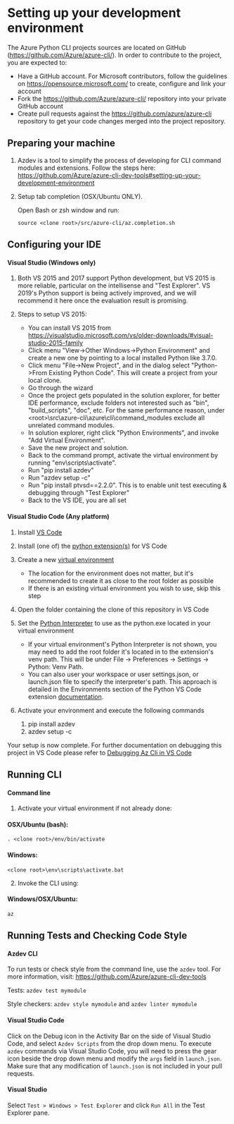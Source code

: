 ﻿Setting up your development environment
========================================
The Azure Python CLI projects sources are located on GitHub (https://github.com/Azure/azure-cli/). In order to contribute to the project, you are expected to:
-    Have a GitHub account. For Microsoft contributors, follow the guidelines on https://opensource.microsoft.com/ to create, configure and link your account
-    Fork the  https://github.com/Azure/azure-cli/ repository into your private GitHub account
-    Create pull requests against the https://github.com/azure/azure-cli repository to get your code changes merged into the project repository.

## Preparing your machine
1. Azdev is a tool to simplify the process of developing for CLI command modules and extensions. Follow the steps here: https://github.com/Azure/azure-cli-dev-tools#setting-up-your-development-environment
2. Setup tab completion (OSX/Ubuntu ONLY).

    Open Bash or zsh window and run:

    ```Shell
    source <clone root>/src/azure-cli/az.completion.sh
    ```

## Configuring your IDE
#### Visual Studio (Windows only)
1. Both VS 2015 and 2017 support Python development, but VS 2015 is more reliable, particular on the intellisense and "Test Explorer". VS 2019's Python support is being actively improved, and we will recommend it here once the evaluation result is promising.  
2. Steps to setup VS 2015:

   - You can install VS 2015 from https://visualstudio.microsoft.com/vs/older-downloads/#visual-studio-2015-family
   - Click menu "View->Other Windows->Python Environment" and create a new one by pointing to a local installed Python like 3.7.0.
   - Click menu "File->New Project", and in the dialog select "Python->From Existing Python Code". This will create a project from your local clone.
   - Go through the wizard
   - Once the project gets populated in the solution explorer, for better IDE performance, exclude folders not interested such as "bin", "build_scripts", "doc", etc. For the same performance reason, under \<root\>\src\azure-cli\azure\cli\command_modules exclude all unrelated command modules.
   - In solution explorer, right click "Python Environments", and invoke "Add Virtual Environment".
   - Save the new project and solution.
   - Back to the command prompt, activate the virtual environment by running "env\scripts\activate".
   - Run "pip install azdev"
   - Run "azdev setup -c"
   - Run "pip install ptvsd==2.2.0". This is to enable unit test executing & debugging through "Test Explorer"
   - Back to the VS IDE, you are all set


#### Visual Studio Code (Any platform)


1. Install [VS Code](https://code.visualstudio.com/)
2. Install (one of) the [python extension(s)](https://marketplace.visualstudio.com/items?itemName=ms-python.python) for VS Code
3. Create a new [virtual environment](https://docs.python.org/3/library/venv.html)
    - The location for the environment does not matter, but it's recommended to create it as close to the root folder as possible
    - If there is an existing virtual environment you wish to use, skip this step 
4.  Open the folder containing the clone of this repository in VS Code
5. Set the [Python Interpreter](https://code.visualstudio.com/docs/python/environments#_select-and-activate-an-environment) to use as the python.exe located in your virtual environment
    - If your virtual environment's Python Interpreter is not shown, you may need to add the root folder it's located in to the extension's venv path. This will be under File -> Preferences -> Settings -> Python: Venv Path.
    - You can also user your workspace or user settings.json, or launch.json file to specify the interpreter's path. This approach is detailed in the Environments section of the Python VS Code extension [documentation](https://code.visualstudio.com/docs/python/environments#_choose-a-debugging-environment).
    
6. Activate your environment and execute the following commands
   1. pip install azdev
   2. azdev setup -c

Your setup is now complete. For further documentation on debugging this project in VS Code please refer to [Debugging Az Cli in VS Code](./debug/debug_in_vs_code.md)

## Running CLI
#### Command line
1. Activate your virtual environment if not already done:

  #### OSX/Ubuntu (bash):
  ```Shell
  . <clone root>/env/bin/activate
  ```

  #### Windows:
  ```BatchFile
  <clone root>\env\scripts\activate.bat
  ```

2. Invoke the CLI using:

  #### Windows/OSX/Ubuntu:
  ```
  az
  ```

## Running Tests and Checking Code Style

#### Azdev CLI
To run tests or check style from the command line, use the `azdev` tool. For more information, visit: https://github.com/Azure/azure-cli-dev-tools

Tests: `azdev test mymodule`

Style checkers: `azdev style mymodule` and `azdev linter mymodule`

#### Visual Studio Code
  Click on the Debug icon in the Activity Bar on the side of Visual Studio Code, and select `Azdev Scripts` from the drop down menu. To execute `azdev` commands via Visual Studio Code, you will need to press the gear icon beside the drop down menu and modify the `args` field in `launch.json`. Make sure that any modification of `launch.json` is not included in your pull requests.

#### Visual Studio
  Select `Test > Windows > Test Explorer` and click `Run All` in the Test Explorer pane.

